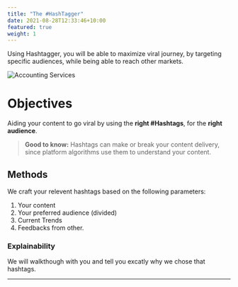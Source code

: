 ```yaml
---
title: "The #HashTagger"
date: 2021-08-28T12:33:46+10:00
featured: true
weight: 1
---
```

Using Hashtagger, you will be able to maximize viral journey, by targeting specific audiences, while being able to reach other markets.

![Accounting Services](/images/hashtagger.png)

# Objectives 
Aiding your content to go viral by using the **right #Hashtags**, for the **right audience**.

> **Good to know:** Hashtags can make or break your content delivery, since platform algorithms use them to understand your content.


## Methods
We craft your relevent hashtags based on the following parameters:

1. Your content
2. Your preferred audience (divided)
3. Current Trends
4. Feedbacks from other.

### Explainability
We will walkthough with you and tell you excatly why we chose that hashtags.

---

